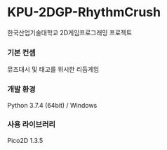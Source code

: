 # KPU-2DGP-RhythmCrush
한국산업기술대학교 2D게임프로그래밍 프로젝트

### 기본 컨셉
뮤즈대시 및 태고를 위시한 리듬게임

### 개발 환경
Python 3.7.4 (64bit) / Windows

### 사용 라이브러리
Pico2D 1.3.5
